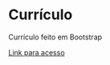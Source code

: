 # Currículo
Currículo feito em Bootstrap

[Link para acesso](https://heitorfreitasferreira.github.io/curriculo/)
